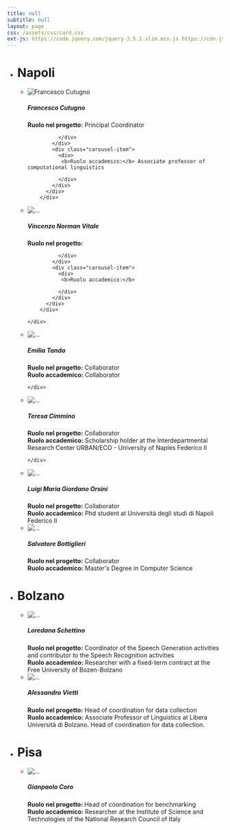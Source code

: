 ```yaml
---
title: null
subtitle: null
layout: page
css: /assets/css/card.css
ext-js: https://code.jquery.com/jquery-3.5.1.slim.min.js https://cdn.jsdelivr.net/npm/popper.js@1.16.0/dist/umd/popper.min.js https://stackpath.bootstrapcdn.com/bootstrap/4.4.1/js/bootstrap.min.js
---
```


- # Napoli

  - <div class="card mb-3" style="max-width: 640px;">
    <div class="row g-0">
      <div class="col-md-4">
        <img src="/assets/img/franco_cutugno.jpeg" class="img-fluid rounded-start" alt="Francesco Cutugno">
      </div>
      <a href="#" class="stretched-link"></a>
      <div class="col-md-8">
      <div class="card-body">
        <h5 class="card-title">Francesco Cutugno</h5>
          <div class="carousel slide" data-ride="carousel">
              <div class="carousel-inner">
                <div class="carousel-item active">
                  <div>
                   <b>Ruolo nel progetto:</b> Principal Coordinator 
                   
                  </div>
                </div>
                <div class="carousel-item">
                  <div>
                   <b>Ruolo accademico:</b> Associate professor of computational linguistics 
                   
                  </div>
                </div>
              </div>
            </div>
      </div>
      </div>
      
    </div>
    </div>

  - <div class="card mb-3" style="max-width: 640px;">
    <div class="row g-0">
      <div class="col-md-4">
        <img src="/assets/img/cane.jpeg" class="img-fluid rounded-start" alt="...">
      </div>
      <a href="#" class="stretched-link"></a>

      <div class="col-md-8">
        <div class="card-body">
          <h5 class="card-title">Vincenzo Norman Vitale</h5>
            <div class="carousel slide" data-ride="carousel">
              <div class="carousel-inner">
                <div class="carousel-item active">
                  <div>
                   <b>Ruolo nel progetto:</b> 
                   
                  </div>
                </div>
                <div class="carousel-item">
                  <div>
                   <b>Ruolo accademico:</b> 
                   
                  </div>
                </div>
              </div>
            </div>
          
        </div>
      </div>

    </div>
    </div>

  - <div class="card mb-3" style="max-width: 640px;">
    <div class="row g-0">
      <div class="col-md-4">
        <img src="/assets/img/emilia_tanda.jpeg" class="img-fluid rounded-start" alt="...">
      </div>
      <a href="#" class="stretched-link"></a>

      <div class="col-md-8">
        <div class="card-body">
          <h5 class="card-title">Emilia Tanda</h5>
            <div class="carousel slide" data-ride="carousel">
              <div class="carousel-inner">
                <div class="carousel-item active">
                  <div>
                   <b>Ruolo nel progetto:</b> 
                   Collaborator
                  </div>
                </div>
                <div class="carousel-item">
                  <div>
                   <b>Ruolo accademico:</b> 
                   Collaborator
                  </div>
                </div>
              </div>
            </div>
          
        </div>
      </div>
    </div>
    </div>

  - <div class="card mb-3" style="max-width: 640px;">
    <div class="row g-0">
      <div class="col-md-4">
        <img src="/assets/img/teresa.jpeg" class="img-fluid rounded-start" alt="...">
      </div>
      <div class="col-md-8">
        <div class="card-body">
          <h5 class="card-title">Teresa Cimmino</h5>
            <div class="carousel slide" data-ride="carousel">
              <div class="carousel-inner">
                <div class="carousel-item active">
                  <div>
                   <b>Ruolo nel progetto:</b> 
                   Collaborator
                  </div>
                </div>
                <div class="carousel-item">
                  <div>
                   <b>Ruolo accademico:</b> 
                   Scholarship holder at the Interdepartmental Research Center URBAN/ECO - University of Naples Federico II
                  </div>
                </div>
              </div>
            </div>
          
        </div>
      </div>
      <a href="#" class="stretched-link"></a>
    </div>
    </div>

  - <div class="card mb-3" style="max-width: 640px;">
    <div class="row g-0">
      <div class="col-md-4">
        <img src="/assets/img/luigi.jpeg" class="img-fluid rounded-start" alt="...">
      </div>
      <div class="col-md-8">
        <div class="card-body">
          <h5 class="card-title">Luigi Maria Giordano Orsini</h5>
            <div class="carousel slide" data-ride="carousel">
              <div class="carousel-inner">
                <div class="carousel-item active">
                  <div>
                   <b>Ruolo nel progetto:</b> 
                   Collaborator
                  </div>
                </div>
                <div class="carousel-item">
                  <div>
                   <b>Ruolo accademico:</b> 
                   Phd student at Università degli studi di Napoli Federico II
                  </div>
                </div>
              </div>
            </div>
          </div>
        </div>
      <a href="#" class="stretched-link"></a>

      </div>
    </div>

  - <div class="card mb-3" style="max-width: 640px;">
    <div class="row g-0">
      <div class="col-md-4">
        <img src="/assets/img/salvatore.jpeg" class="img-fluid rounded-start" alt="...">
      </div>
      <div class="col-md-8">
        <div class="card-body">
          <h5 class="card-title">Salvatore Bottiglieri</h5>
            <div class="carousel slide" data-ride="carousel">
              <div class="carousel-inner">
                <div class="carousel-item active">
                  <div>
                   <b>Ruolo nel progetto:</b> 
                   Collaborator
                  </div>
                </div>
                <div class="carousel-item">
                  <div>
                   <b>Ruolo accademico:</b> 
                   Master's Degree in Computer Science
                  </div>
                </div>
              </div>
            </div>
        </div>
      </div>
    </div>
    </div>

- # Bolzano

  - <div class="card mb-3" style="max-width: 640px;">
    <div class="row g-0">
      <div class="col-md-4">
        <img src="/assets/img/loredana_schettino.jpeg" class="img-fluid rounded-start" alt="...">
      </div>
      <div class="col-md-8">
        <div class="card-body">
          <h5 class="card-title">Loredana Schettino</h5>
            <div class="carousel slide" data-ride="carousel">
              <div class="carousel-inner">
                <div class="carousel-item active">
                  <div>
                   <b>Ruolo nel progetto:</b> 
                   Coordinator of the Speech Generation activities and contributor to the Speech Recognition activities
                  </div>
                </div>
                <div class="carousel-item">
                  <div>
                   <b>Ruolo accademico:</b> 
                   Researcher with a fixed-term contract at the Free University of Bozen-Bolzano
                  </div>
                </div>
              </div>
            </div>
          </div>
        </div>
      </div>
    </div>

  - <div class="card mb-3" style="max-width: 640px;">
    <div class="row g-0">
      <div class="col-md-4">
        <img src="/assets/img/alessandro_vietti.enc" class="img-fluid rounded-start" alt="...">
      </div>
      <div class="col-md-8">
        <div class="card-body">
          <h5 class="card-title">Alessandro Vietti</h5>
            <div class="carousel slide" data-ride="carousel">
              <div class="carousel-inner">
                <div class="carousel-item active">
                  <div>
                   <b>Ruolo nel progetto:</b> 
                   Head of coordination for data collection
                  </div>
                </div>
                <div class="carousel-item">
                  <div>
                   <b>Ruolo accademico:</b> 
                    Associate Professor of Linguistics at Libera Università di Bolzano. Head of coordination for data collection.
                  </div>
                </div>
              </div>
            </div>
        </div>
      </div>
    </div>
    </div>

- # Pisa

  - <div class="card mb-3" style="max-width: 640px;">
    <div class="row g-0">
      <div class="col-md-4">
        <img src="/assets/img/gianpaolo_coro.jpeg" class="img-fluid rounded-start" alt="...">
      </div>
      <div class="col-md-8">
        <div class="card-body">
          <h5 class="card-title">Gianpaolo Coro</h5>
            <div class="carousel slide" data-ride="carousel">
              <div class="carousel-inner">
                <div class="carousel-item active">
                  <div>
                   <b>Ruolo nel progetto: </b> Head of coordination for benchmarking
                  </div>
                </div>
                <div class="carousel-item">
                  <div>
                   <b>Ruolo accademico:</b> 
                      Researcher at the Institute of Science and Technologies of the National Research Council of Italy
                  </div>
                </div>
              </div>
            </div>
        </div>
      </div>
    </div>
    </div>



    